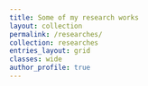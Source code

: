 ```yaml
---
title: Some of my research works
layout: collection
permalink: /researches/
collection: researches
entries_layout: grid
classes: wide
author_profile: true
---
```

